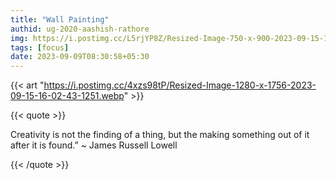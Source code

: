 ```yaml
---
title: "Wall Painting"
authid: ug-2020-aashish-rathore
img: https://i.postimg.cc/L5rjYP8Z/Resized-Image-750-x-900-2023-09-15-17-48-34-1878.webp
tags: [focus] 
date: 2023-09-09T08:30:58+05:30
---
```


{{< art "https://i.postimg.cc/4xzs98tP/Resized-Image-1280-x-1756-2023-09-15-16-02-43-1251.webp" >}}

{{< quote >}}

Creativity is not the finding of a thing, but the making something out of it after it is found.” ~ James Russell Lowell


{{< /quote >}}
